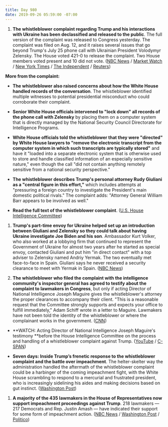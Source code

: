 ```yaml
---
title: Day 980
date: 2019-09-26 05:59:00 -07:00
---
```


1. **The whistleblower complaint regarding Trump and his interactions with Ukraine has been declassified and released to the public**. The full version of the complaint was released to Congress yesterday. The complaint was filed on Aug. 12, and it raises several issues that go beyond Trump's July 25 phone call with Ukrainian President Volodymyr Zelensky. The House voted 421-0 to release the complaint. Two House members voted present and 10 did not vote. ([NBC News](https://www.nbcnews.com/politics/trump-impeachment-inquiry/whistleblower-complaint-against-trump-declassified-could-be-released-thursday-n1058876) / [Market Watch](https://www.marketwatch.com/story/whistleblower-alleges-trump-white-house-moved-records-onto-separate-network-report-2019-09-26) / [New York Times](https://www.nytimes.com/2019/09/26/us/politics/whistleblower-complaint-released.html) / [The Independent](https://www.independent.co.uk/news/world/americas/us-politics/trump-whistleblower-ukraine-call-records-foreign-officials-separate-computer-system-a9120961.html?utm_source=reddit.com) / [Reuters](https://www.reuters.com/article/us-usa-trump-whistleblower-house-idUSKBN1WA33Y))

**More from the complaint:**

* **The whistleblower also raised concerns about how the White House handled records of the conversation**. The whistleblower identified multiple witnesses to potential presidential misconduct who could corroborate their complaint.

* **Senior White House officials intervened to "lock down" all records of the phone call with Zelensky** by placing them on a computer system that is directly managed by the National Security Council Directorate for Intelligence Programs.

* **White House officials told the whistleblower that they were "directed" by White House lawyers to "remove the electronic transcript from the computer system in which such transcripts are typically stored"** and have it "loaded into a separate electronic system that is otherwise used to store and handle classified information of an especially sensitive nature," even though the call "did not contain anything remotely sensitive from a national security perspective."

* **The whistleblower describes Trump's personal attorney Rudy Giuliani as a "central figure in this effort,"** which includes attempts at "pressuring a foreign country to investigate the President's main domestic political rivals." The complaint adds: "Attorney General William Barr appears to be involved as well."


* **Read the full text of the whistleblower complaint**. ([U.S. House Intelligence Committee](https://intelligence.house.gov/uploadedfiles/20190812_-_whistleblower_complaint_unclass.pdf))

1. **Trump's part-time envoy for Ukraine helped set up an introduction between Giuliani and Zelensky so they could talk about having Ukraine investigate Joe Biden and his son**. Ambassador Kurt Volker, who also worked at a lobbying firm that continued to represent the Government of Ukraine for almost two years after he started as special envoy, contacted Giuliani and put him "in direct contact" with a top adviser to Zelensky named Andriy Yermak. The two eventually met face-to-face in Spain. Giuliani says he never received a security clearance to meet with Yermak in Spain. ([NBC News](https://www.nbcnews.com/politics/trump-impeachment-inquiry/kurt-volker-trump-s-part-time-ukraine-envoy-played-role-n1058871))

2. **The whistleblower who filed the complaint with the intelligence community's inspector general has agreed to testify about the complaint to lawmakers in Congress**, but only if acting Director of National Intelligence Joseph Maguire gives the whistleblower's attorney the proper clearances to accompany their client. "This is a reasonable request that the Committee strongly supports and expects your office to fulfill immediately," Adam Schiff wrote in a letter to Maguire. Lawmakers have not been told the identity of the whistleblower or where the complainant works in the government. ([CNN](https://www.cnn.com/2019/09/25/politics/whistleblower-agrees-to-testify/index.html))

* **WATCH: Acting Director of National Intelligence Joseph Maguire's testimony **before the House Intelligence Committee on the process and handling of a whistleblower complaint against Trump. ([YouTube](https://youtu.be/wNDIOd4Dqa4) / [C-SPAN](https://www.c-span.org/video/?464509-1/acting-director-national-intelligence-maguire-testifies-whistleblower-complaint))

* **Seven days: Inside Trump’s frenetic response to the whistleblower complaint and the battle over impeachment**. The helter-skelter way the administration handled the aftermath of the whistleblower complaint could be a harbinger of the coming impeachment fight, with the White House scrambling to respond to a mercurial and frustrated president, who is increasingly sidelining his aides and making decisions based on gut instinct. ([Washington Post](https://www.washingtonpost.com/politics/seven-days-inside-trumps-frenetic-response-to-the-whistleblower-complaint-and-the-battle-over-impeachment/2019/09/25/14ba426a-dfaa-11e9-be96-6adb81821e90_story.html))

1. **A majority of the 435 lawmakers in the House of Representatives now support impeachment proceedings against Trump**. 218 lawmakers — 217 Democrats and Rep. Justin Amash — have indicated their support for some form of impeachment action. ([NBC News](https://www.nbcnews.com/politics/congress/majority-house-members-now-back-some-type-impeachment-action-against-n1058596) / [Washington Post](https://www.washingtonpost.com/graphics/2019/politics/impeachment-support-house-democrats/) / [Politico](https://www.politico.com/story/2019/09/25/majority-of-house-supports-impeachment-inquiry-1512897))